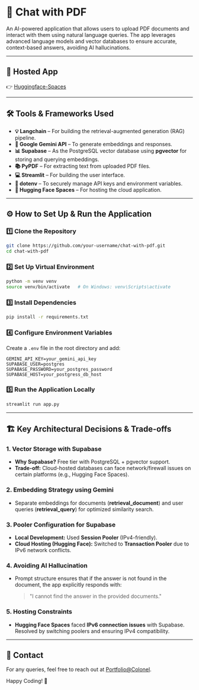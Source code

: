 # 📄 Chat with PDF

An AI-powered application that allows users to upload PDF documents and interact with them using natural language queries. The app leverages advanced language models and vector databases to ensure accurate, context-based answers, avoiding AI hallucinations.

---

## 🚀 Hosted App

👉 [Huggingface-Spaces](https://huggingface.co/spaces/COLONEL-HERE/Chat_WIth_Doc)

---

## 🛠️ Tools & Frameworks Used

- **💡 Langchain** – For building the retrieval-augmented generation (RAG) pipeline.
- **🧠 Google Gemini API** – To generate embeddings and responses.
- **📊 Supabase** – As the PostgreSQL vector database using **pgvector** for storing and querying embeddings.
- **📚 PyPDF** – For extracting text from uploaded PDF files.
- **💻 Streamlit** – For building the user interface.
- **🌿 dotenv** – To securely manage API keys and environment variables.
- **🔗 Hugging Face Spaces** – For hosting the cloud application.

---

## ⚙️ How to Set Up & Run the Application

### 1️⃣ **Clone the Repository**
```bash
git clone https://github.com/your-username/chat-with-pdf.git
cd chat-with-pdf
```

### 2️⃣ **Set Up Virtual Environment**
```bash
python -m venv venv
source venv/bin/activate   # On Windows: venv\Scripts\activate
```

### 3️⃣ **Install Dependencies**
```bash
pip install -r requirements.txt
```

### 4️⃣ **Configure Environment Variables**
Create a `.env` file in the root directory and add:
```env
GEMINI_API_KEY=your_gemini_api_key
SUPABASE_USER=postgres
SUPABASE_PASSWORD=your_postgres_password
SUPABASE_HOST=your_postgress_db_host
```

### 5️⃣ **Run the Application Locally**
```bash
streamlit run app.py
```

---

## 🏗️ Key Architectural Decisions & Trade-offs

### **1. Vector Storage with Supabase**
- **Why Supabase?** Free tier with PostgreSQL + pgvector support.
- **Trade-off:** Cloud-hosted databases can face network/firewall issues on certain platforms (e.g., Hugging Face Spaces).

### **2. Embedding Strategy using Gemini**
- Separate embeddings for documents (**retrieval_document**) and user queries (**retrieval_query**) for optimized similarity search.

### **3. Pooler Configuration for Supabase**
- **Local Development:** Used **Session Pooler** (IPv4-friendly).
- **Cloud Hosting (Hugging Face):** Switched to **Transaction Pooler** due to IPv6 network conflicts.

### **4. Avoiding AI Hallucination**
- Prompt structure ensures that if the answer is not found in the document, the app explicitly responds with:
  > "I cannot find the answer in the provided documents."

### **5. Hosting Constraints**
- **Hugging Face Spaces** faced **IPv6 connection issues** with Supabase. Resolved by switching poolers and ensuring IPv4 compatibility.

---

## 📧 Contact
For any queries, feel free to reach out at [Portfolio@Colonel](https://rishabh-verma-portfolio.vercel.app/).

Happy Coding! 🚀

